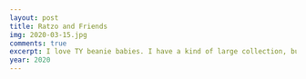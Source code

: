 ```yaml
---
layout: post
title: Ratzo and Friends
img: 2020-03-15.jpg
comments: true
excerpt: I love TY beanie babies. I have a kind of large collection, but here's Ratzo, Mouzo, and Ratty. I fell in love with their designs...
year: 2020
---
```

